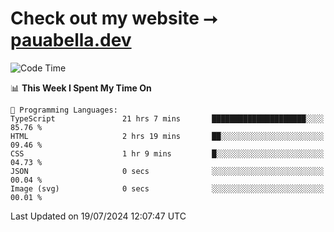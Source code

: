 # Check out my website ⭢ [pauabella.dev](https://pauabella.dev)

<!--START_SECTION:waka-->
![Code Time](http://img.shields.io/badge/Code%20Time-3%2C583%20hrs%2056%20mins-blue)

📊 **This Week I Spent My Time On** 

```text
💬 Programming Languages: 
TypeScript               21 hrs 7 mins       █████████████████████░░░░   85.76 % 
HTML                     2 hrs 19 mins       ██░░░░░░░░░░░░░░░░░░░░░░░   09.46 % 
CSS                      1 hr 9 mins         █░░░░░░░░░░░░░░░░░░░░░░░░   04.73 % 
JSON                     0 secs              ░░░░░░░░░░░░░░░░░░░░░░░░░   00.04 % 
Image (svg)              0 secs              ░░░░░░░░░░░░░░░░░░░░░░░░░   00.01 % 
```


 Last Updated on 19/07/2024 12:07:47 UTC
<!--END_SECTION:waka-->
